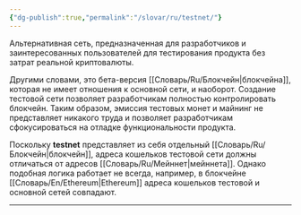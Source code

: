 ```yaml
---
{"dg-publish":true,"permalink":"/slovar/ru/testnet/"}
---
```



Альтернативная сеть, предназначенная для разработчиков и заинтересованных пользователей для тестирования продукта без затрат реальной криптовалюты.

Другими словами, это бета-версия [[Словарь/Ru/Блокчейн\|блокчейна]], которая не имеет отношения к основной сети, и наоборот. Создание тестовой сети позволяет разработчикам полностью контролировать блокчейн. Таким образом, эмиссия тестовых монет и майнинг не представляет никакого труда и позволяет разработчикам сфокусироваться на отладке функциональности продукта.

Поскольку **testnet** представляет из себя отдельный [[Словарь/Ru/Блокчейн\|блокчейн]], адреса кошельков тестовой сети должны отличаться от адресов [[Словарь/Ru/Мейннет\|мейннета]]. Однако подобная логика работает не всегда, например, в блокчейне [[Словарь/En/Ethereum\|Ethereum]] адреса кошельков тестовой и основной сетей совпадают.

---
